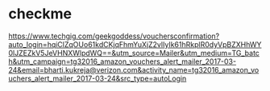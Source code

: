 # checkme
https://www.techgig.com/geekgoddess/vouchersconfirmation?auto_login=hqiClZqOUo61kdCKjqFhmYuXjZ2vlIyIk61hRkplR0dyVpBZXHhWY0lJZEZkV5JeVHNXWlpdWQ==&utm_source=Mailer&utm_medium=TG_batch&utm_campaign=tg32016_amazon_vouchers_alert_mailer_2017-03-24&email=bharti.kukreja@verizon.com&activity_name=tg32016_amazon_vouchers_alert_mailer_2017-03-24&src_type=autoLogin

